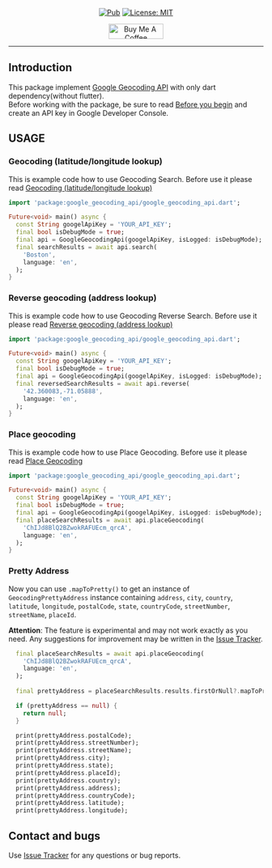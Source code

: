 <p align="center">
<a href="https://pub.dev/packages/google_geocoding_api"><img src="https://img.shields.io/pub/v/google_geocoding_api.svg?style=flat" alt="Pub"></a>
<a href="https://opensource.org/licenses/MIT"><img src="https://img.shields.io/badge/license-MIT-purple.svg" alt="License: MIT"></a>
</p>

<p align="center">                  
<a href="https://www.buymeacoffee.com/dimoll" target="_blank"><img src="https://cdn.buymeacoffee.com/buttons/v2/default-yellow.png" alt="Buy Me A Coffee" height="30px" width= "108px"></a>                  
</p>

---

## Introduction

This package implement [Google Geocoding API][geocoding_link] with only dart dependency(without flutter).  
Before working with the package, be sure to read [Before you begin][before_begin] and create an API key in Google Developer Console.

[geocoding_link]: https://developers.google.com/maps/documentation/geocoding/overview#Geocoding
[before_begin]: https://developers.google.com/maps/documentation/geocoding/overview#before-you-begin 

## USAGE
### Geocoding (latitude/longitude lookup)
This is example code how to use Geocoding Search. Before use it please read [Geocoding (latitude/longitude lookup)][geocoding_lookup]

[geocoding_lookup]:https://developers.google.com/maps/documentation/geocoding/overview#geocoding-lookup
``` Dart
import 'package:google_geocoding_api/google_geocoding_api.dart';

Future<void> main() async {
  const String googelApiKey = 'YOUR_API_KEY';
  final bool isDebugMode = true;  
  final api = GoogleGeocodingApi(googelApiKey, isLogged: isDebugMode);  
  final searchResults = await api.search(
    'Boston',
    language: 'en',
  );
}

```

### Reverse geocoding (address lookup)
This is example code how to use Geocoding Reverse Search. Before use it please read [Reverse geocoding (address lookup)][geocoding_reverse]

[geocoding_reverse]:https://developers.google.com/maps/documentation/geocoding/overview#ReverseGeocoding
``` Dart
import 'package:google_geocoding_api/google_geocoding_api.dart';

Future<void> main() async {
  const String googelApiKey = 'YOUR_API_KEY';
  final bool isDebugMode = true;  
  final api = GoogleGeocodingApi(googelApiKey, isLogged: isDebugMode);  
  final reversedSearchResults = await api.reverse(
    '42.360083,-71.05888',
    language: 'en',
  );
}

```

### Place geocoding
This is example code how to use Place Geocoding. Before use it please read [Place Geocoding][place_geocoding]

[place_geocoding]:https://developers.google.com/maps/documentation/geocoding/requests-places-geocoding
``` Dart
import 'package:google_geocoding_api/google_geocoding_api.dart';

Future<void> main() async {
  const String googelApiKey = 'YOUR_API_KEY';
  final bool isDebugMode = true;  
  final api = GoogleGeocodingApi(googelApiKey, isLogged: isDebugMode);  
  final placeSearchResults = await api.placeGeocoding(
    'ChIJd8BlQ2BZwokRAFUEcm_qrcA',
    language: 'en',
  );
}

```


### Pretty Address
Now you can use `.mapToPretty()` to get an instance of 
`GeocodingPrettyAddress` instance containing `address`, `city`, `country`, `latitude`, `longitude`, `postalCode`, `state`, `countryCode`, `streetNumber`, `streetName`, `placeId`.

**Attention**: The feature is experimental and may not work exactly as you need. Any suggestions for improvement may be written in the [Issue Tracker][issue_tracker].

``` Dart
  final placeSearchResults = await api.placeGeocoding(
    'ChIJd8BlQ2BZwokRAFUEcm_qrcA',
    language: 'en',
  );
  
  final prettyAddress = placeSearchResults.results.firstOrNull?.mapToPretty();

  if (prettyAddress == null) {
    return null;
  }

  print(prettyAddress.postalCode);
  print(prettyAddress.streetNumber);
  print(prettyAddress.streetName);
  print(prettyAddress.city);
  print(prettyAddress.state);
  print(prettyAddress.placeId);
  print(prettyAddress.country);
  print(prettyAddress.address);
  print(prettyAddress.countryCode);
  print(prettyAddress.latitude);
  print(prettyAddress.longitude);
```

## Contact and bugs
Use [Issue Tracker][issue_tracker] for any questions or bug reports.

[issue_tracker]: https://github.com/Dimolll/google_geocoding_api/issues/

